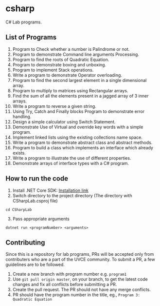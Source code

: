 # csharp
C# Lab programs.

## List of Programs
1. Program to Check whether a number is Palindrome or not.
2. Program to demonstrate Command line arguments Processing.
3. Program to find the roots of Quadratic Equation.
4. Program to demonstrate boxing and unboxing.
5. Program to implement Stack operations.
6. Write a program to demonstrate Operator overloading.
7. Program to find the second largest element in a single dimensional array.
8. Program to multiply to matrices using Rectangular arrays.
9. Find the sum of all the elements present in a jagged array of 3 inner arrays.
10. Write a program to reverse a given string.
11. Using Try, Catch and Finally blocks Program to demonstrate error handling.
12. Design a simple calculator using Switch Statement.
13. Demonstrate Use of Virtual and override key words with a simple program.
14. Implement linked lists using the existing collections name space.
15. Write a program to demonstrate abstract class and abstract methods.
16. Program to build a class which implements an interface which already exists.
17. Write a program to illustrate the use of different properties. 
18. Demonstrate arrays of interface types with a C# program.

## How to run the code

1. Install .NET Core SDK: [Installation link](https://www.microsoft.com/net/learn/get-started/windows) 
2. Switch directory to the project directory (The directory with CSharpLab.csproj file) 
```
cd CSharpLab
```
3. Pass appropriate arguments
```
dotnet run <programNumber> <arguments>
```

## Contributing

Since this is a repository for lab programs, PRs will be accepted only from contributers who are a part of the UVCE community. To submit a PR, a few guidelines are to be followed.

1. Create a new branch with program number e.g. `program1`
2. Use `git pull origin master`, on your branch, to get the latest code changes and fix all conflicts before submitting a PR.
3. Create the pull request. The PR should not have any merge conflicts.
4. PR should have the program number in the title, eg., `Program 3: Quadratic Equation`